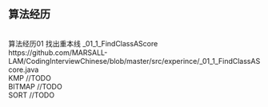 <H2>算法经历</H2>
<br/>算法经历01 找出重本线 _01_1_FindClassAScore <br/>https://github.com/MARSALL-LAM/CodingInterviewChinese/blob/master/src/experince/_01_1_FindClassAScore.java
<br/>KMP //TODO
<br/>BITMAP //TODO
<br/>SORT //TODO
